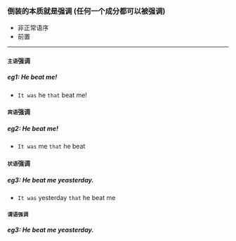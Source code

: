 ### 倒装的本质就是强调 (任何一个成分都可以被强调)
- 非正常语序
- 前置


----

#### `主语`强调
##### eg1: He beat me!
- `It was` he `that` beat me!

#### `宾语`强调

##### eg2: He beat me!
- `It was` me `that` he beat

#### `状语`强调

##### eg3: He beat me yeasterday.
- `It was` yesterday `that` he beat me

#### `谓语强调`

##### eg3: He beat me yeasterday.
